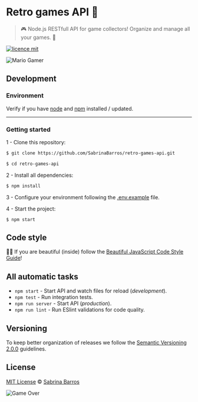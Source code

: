 # Retro games API 👾

> 🎮 Node.js RESTfull API for game collectors! Organize and manage all your games. 👾

[![licence mit](https://img.shields.io/badge/licence-MIT-brightgreen.svg)](https://github.com/SabrinaBarros/hiwari/blob/master/LICENSE.md)

![Mario Gamer](https://dev-to-uploads.s3.amazonaws.com/uploads/articles/8qiycbfxvm1w0rdi7ee3.gif)

## Development

### Environment

Verify if you have [node](http://nodejs.org/) and [npm](https://www.npmjs.org/) installed / updated.

<hr>

### Getting started

1 - Clone this repository:

```sh
$ git clone https://github.com/SabrinaBarros/retro-games-api.git
```

```sh
$ cd retro-games-api
```

2 - Install all dependencies:

```sh
$ npm install
```

3 - Configure your environment following the [.env.example](.env.example) file.

4 - Start the project:

```
$ npm start
```

## Code style

💅🏻 If you are beautiful (inside) follow the [Beautiful JavaScript Code Style Guide](https://github.com/SabrinaBarros/beautiful-code-style-guide/blob/main/JavaScript/JSstyleGuide.md)!

## All automatic tasks

- `npm start` - Start API and watch files for reload (*development*).
- `npm test` - Run integration tests.
- `npm run server` - Start API (*production*).
- `npm run lint` - Run ESlint validations for code quality.


## Versioning

To keep better organization of releases we follow the [Semantic Versioning 2.0.0](http://semver.org/) guidelines.


## License

[MIT License](https://github.com/SabrinaBarros/retro-games-api/blob/master/LICENSE.md) © [Sabrina Barros](https://github.com/SabrinaBarros)

![Game Over](https://dev-to-uploads.s3.amazonaws.com/uploads/articles/najirean5s711ttbtw4s.gif)